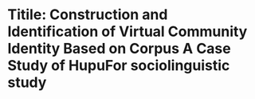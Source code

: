 # Titile: Construction and Identification of Virtual Community Identity Based on Corpus A Case Study of HupuFor sociolinguistic study
